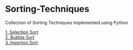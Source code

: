 # Sorting-Techniques
Collection of Sorting Techniques implemented using Python

[1. Selection Sort](Selection_Sort.py)<br>
[2. Bubble Sort](Bubble_Sort.py)<br>
[3. Insertion Sort](Insertion_Sort.py)<br>
